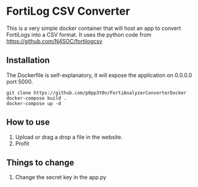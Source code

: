 # FortiLog CSV Converter

This is a very simple docker container that will host an app to convert FortiLogs into a CSV format.
It uses the python code from <https://github.com/N4SOC/fortilogcsv>

## Installation

The Dockerfile is self-explanatory, it will expose the application on 0.0.0.0 port 5000.

```
git clone https://github.com/p0pp3t0n/FortiAnalyzerConverterDocker
docker-compose build .
docker-compose up -d
```

## How to use

1. Upload or drag a drop a file in the website.
2. Profit

## Things to change

1. Change the secret key in the app.py
